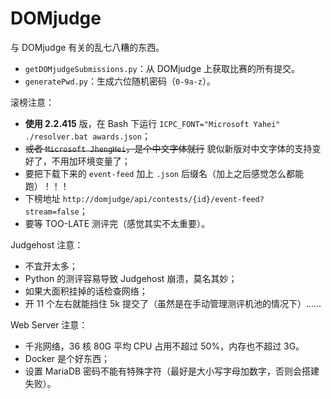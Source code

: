 # DOMjudge

与 DOMjudge 有关的乱七八糟的东西。

- `getDOMjudgeSubmissions.py`：从 DOMjudge 上获取比赛的所有提交。
- `generatePwd.py`：生成六位随机密码（`0-9a-z`）。

滚榜注意：

- **使用 2.2.415** 版，在 Bash 下运行 `ICPC_FONT="Microsoft Yahei" ./resolver.bat awards.json`；
- ~~或者 `Microsoft JhengHei`，是个中文字体就行~~ 貌似新版对中文字体的支持变好了，不用加环境变量了；
- 要把下载下来的 `event-feed` 加上 `.json` 后缀名（加上之后感觉怎么都能跑）！！！
- 下榜地址 `http://domjudge/api/contests/{id}/event-feed?stream=false`；
- 要等 TOO-LATE 测评完（感觉其实不太重要）。

Judgehost 注意：

- 不宜开太多；
- Python 的测评容易导致 Judgehost 崩溃，莫名其妙；
- 如果大面积挂掉的话检查网络；
- 开 11 个左右就能挡住 5k 提交了（虽然是在手动管理测评机池的情况下）……

Web Server 注意：

- 千兆网络，36 核 80G 平均 CPU 占用不超过 50%，内存也不超过 3G。
- Docker 是个好东西；
- 设置 MariaDB 密码不能有特殊字符（最好是大小写字母加数字，否则会搭建失败）。

